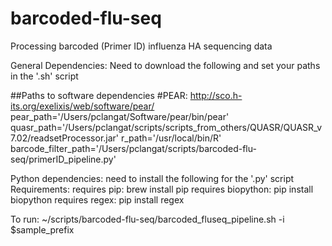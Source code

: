 # barcoded-flu-seq
Processing barcoded (Primer ID) influenza HA sequencing data

General Dependencies: Need to download the following and set your paths in the '.sh' script

##Paths to software dependencies
#PEAR: http://sco.h-its.org/exelixis/web/software/pear/
pear_path='/Users/pclangat/Software/pear/bin/pear'
quasr_path='/Users/pclangat/scripts/scripts_from_others/QUASR/QUASR_v7.02/readsetProcessor.jar'
r_path='/usr/local/bin/R'
barcode_filter_path='/Users/pclangat/scripts/barcoded-flu-seq/primerID_pipeline.py'

Python dependencies: need to install the following for the '.py' script
Requirements: 
requires pip: brew install pip
requires biopython: pip install biopython
requires regex: pip install regex

To run: 
~/scripts/barcoded-flu-seq/barcoded_fluseq_pipeline.sh -i $sample_prefix
